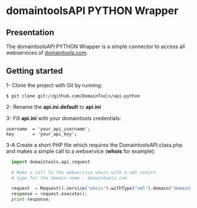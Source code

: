 # domaintoolsAPI PYTHON Wrapper #

## Presentation ##

The domaintoolsAPI PYTHON Wrapper is a simple connector to access all webservices of [domaintools.com](http://domaintools.com "domaintools.com").

## Getting started ##

1- Clone the project with Git by running:

    $ git clone git://github.com/DomainTools/api-python

2- Rename the **api.ini.default** to **api.ini**

3- Fill **api.ini**  with your domaintools credentials:

    username  = 'your_api_username';
    key       = 'your_api_key';

3-A Create a short PHP file which requires the DomaintoolsAPI.class.php and makes a simple call to a webservice (**whois** for example):

```python
  import domaintools.api.request

  # Make a call to the webservice whois with a xml return
  # type for the domain name : domaintools.com

  request  = Request().service("whois").withType("xml").domain("domaintools.com") // Call the request
  response = request.execute();
  print response;
```

